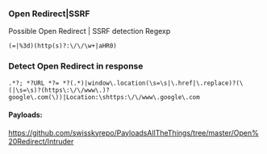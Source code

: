 ### Open Redirect|SSRF

Possible Open Redirect | SSRF detection Regexp

```
(=|%3d)(http(s)?:\/\/\w+|aHR0)
```
### Detect Open Redirect in response

```
.*?; *?URL *?= *?(.*)|window\.location(\s=\s|\.href|\.replace)?(\(|\s=\s)?(https\:\/\/www\.)?google\.com(\))|Location:\shttps:\/\/www\.google\.com
```
#### Payloads:
https://github.com/swisskyrepo/PayloadsAllTheThings/tree/master/Open%20Redirect/Intruder

